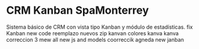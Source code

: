 # CRM Kanban SpaMonterrey

Sistema básico de CRM con vista tipo Kanban y módulo de estadísticas.
fix
Kanban new code
reemplazo nuevos zip
kanvan
colores kanva
kanva correccion 3
mew all
new js and models
coorreccik agneda
new janban